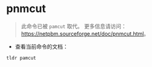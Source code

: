 # pnmcut

> 此命令已被 `pamcut` 取代。
> 更多信息请访问：<https://netpbm.sourceforge.net/doc/pnmcut.html>。

- 查看当前命令的文档：

`tldr pamcut`